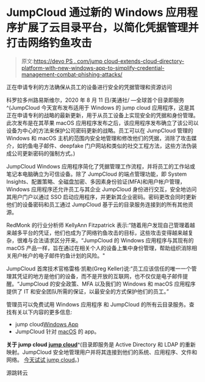 # JumpCloud 通过新的 Windows 应用程序扩展了云目录平台，以简化凭据管理并打击网络钓鱼攻击

> 原文:[https://devo PS . com/jump cloud-extends-cloud-directory-platform-with-new-windows-app-to-simplify-credential-management-combat-phishing-attacks/](https://devops.com/jumpcloud-extends-cloud-directory-platform-with-new-windows-app-to-simplify-credential-management-combat-phishing-attacks/)

正在申请专利的方法确保从员工的设备进行安全的凭据管理和资源访问

科罗拉多州路易斯维尔，2020 年 8 月 11 日/美通社/ —全球首个目录即服务^(JumpCloud 今天宣布发布适用于 Windows 的 jump cloud 应用程序，这是其正在申请专利的战略的最新更新，用于从员工设备上实现安全的凭据和身份管理。此次发布是在其苹果 macOS 应用程序发布之后，该应用程序发布确立了该公司以设备为中心的方法来保护公司密码更新的战略。员工可以在 JumpCloud 管理的 Windows 和 macOS 主机的范围内安全地管理和修改他们的凭据，消除了攻击媒介，如钓鱼电子邮件、deepfake 门户网站和类似的社交工程方法，这些方法伪装成公司更新密码的强制方式。)

JumpCloud Windows 应用程序简化了凭据管理工作流程，并将员工的工作站或笔记本电脑确立为可信设备。除了 JumpCloud 的端点管理功能，即 System Insights、配置策略、全磁盘加密、多因素身份验证(MFA)和用户帐户管理，Windows 应用程序还允许员工与其企业 JumpCloud 身份进行交互，安全地访问其用户门户以通过 SSO 启动应用程序，并更新其企业密码。密码更改会同时更新他们的设备密码和员工通过 JumpCloud 基于云的目录服务连接到的所有其他资源。

RedMonk 的行业分析师 KellyAnn Fitzpatrick 表示:“随着用户发现自己管理着越来越多平台的凭证，他们也成为了网络钓鱼攻击的目标，这些攻击变得越来越复杂，很难与合法请求区分开来。“JumpCloud 的 Windows 应用程序与其现有的 macOS 产品一样，旨在通过在相关个人的设备上集中身份管理，帮助组织消除相关用户帐户的电子邮件钓鱼计划的风险。"

JumpCloud 首席技术官格雷格·凯勒(Greg Keller)说:“员工应该信任的唯一一个管理其凭证的地方是他们的设备，而不是开放的互联网，也不仅仅是电子邮件提醒。“JumpCloud 的安全政策、MFA 以及我们的 Windows 和 macOS 应用程序提供了 IT 和安全团队所需的保证，以最安全的方式保护他们的员工。”

管理员可以免费试用 Windows 应用程序 和 JumpCloud 的所有云目录服务。查找有关以下内容的更多信息:

*   jump cloud[Windows App](https://c212.net/c/link/?t=0&l=en&o=2881616-1&h=254866501&u=https%3A%2F%2Fsupport.jumpcloud.com%2Fsupport%2Fs%2Farticle%2FGetting-Started-the-JumpCloud-Windows-App&a=Windows+App)
*   JumpCloud 针对 [macOS](https://c212.net/c/link/?t=0&l=en&o=2881616-1&h=1765553337&u=https%3A%2F%2Fsupport.jumpcloud.com%2Fsupport%2Fs%2Farticle%2FJumpCloud-Mac-App-Overview&a=macOS) 的 app。

**关于 jump cloud** **[jump cloud](https://c212.net/c/link/?t=0&l=en&o=2881616-1&h=1409788459&u=https%3A%2F%2Fjumpcloud.com%2F&a=JumpCloud)**^(目录即服务是 Active Directory 和 LDAP 的重新映射。JumpCloud 安全地管理用户并将其连接到他们的系统、应用程序、文件和网络。 [今天试试 jump cloud](https://c212.net/c/link/?t=0&l=en&o=2881616-1&h=139896331&u=https%3A%2F%2Fjumpcloud.com%2F&a=Try+JumpCloud+today)。)

源跳转云